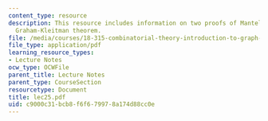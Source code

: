 ```yaml
---
content_type: resource
description: This resource includes information on two proofs of Mantel theorem, and
  Graham-Kleitman theorem.
file: /media/courses/18-315-combinatorial-theory-introduction-to-graph-theory-extremal-and-enumerative-combinatorics-spring-2005/c9000c31bcb8f6f679978a174d88cc0e_lec25.pdf
file_type: application/pdf
learning_resource_types:
- Lecture Notes
ocw_type: OCWFile
parent_title: Lecture Notes
parent_type: CourseSection
resourcetype: Document
title: lec25.pdf
uid: c9000c31-bcb8-f6f6-7997-8a174d88cc0e
---
```

